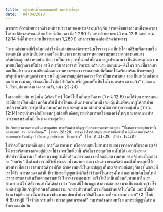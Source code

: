```yaml
---
title:  อยู่กับท่านทั้งหลายเสมอไป จนกว่าจะสิ้นยุค
date:   04/04/2018
---
```


พระธรรมวิวรณ์พยากรณ์ล่วงหน้าว่าประชากรของพระเจ้าจะเผชิญกับ การกดขี่ข่มเหงส่วนหนึ่งของเวลาในประวัติศาสตร์ของคริสตจักร ซึ่งกินเวลา ถึง 1,260 วัน แห่งคำาพยากรณ์วิวรณ์ 12:6 และวิวรณ์ 12:14 ซึ่งชี้ให้ทราบ ว่าเป็นระยะเวลา 1,260 ปี แห่งการข่มเหงต่อคริสตจักรต่างๆ

“การกดขี่ข่มเหงที่เริ่มต้นก่อตัวขึ้นตั้งแต่สมัยของจักรพรรดิเนโรราวๆ ช่วงที่เปาโลกพลีชีพเพื่อความเขื่อของตนนั้น ดำาเนินไปอย่างต่อเนื่องเป็นเวลา หลายศตวรรษด้วยความรุนแรงมากบ้างน้อยบ้าง คริสเตียนถูกกล่าวหาอย่าง ผิดๆ ว่าเป็นอาชญากรที่น่ากลัวที่สุด และถูกประณามว่าเป็นต้นเหตุของความ หายนะใหญ่หลวงทั้งปวง อาทิ การกันอารอาหาร โรคระบาดร้ายแรง และแผ่น- ดินไหว ขณะที่พวกเขาตกเป็นเป้าของความเกลียดชังและความหวาดระแวง พวกสายลับที่เห็นแก่ได้เตรียมพร้อมที่จะทรยศผู้บริสุทธิ์ พวกเขาถูกกล่าวหา ว่าเป็นผู้ก่อการกบฏต่อราชอาณาจักร เป็นมารศาสนา และเป็นเหลือบสังคม คนจำานวนมากถูกจับและโยนให้สัตว์ป่ากัดกิน  หรือถูกเผาทั้งเป็นในโรงมหรสพ กลางแจ้ง” (เอลเลน จี. ไว้ท์, ปลายทางแห่งความหวัง, หน้า 23-24)

ในเวลาเดียวกัน หญิงนั้น (คริสตจักร) ได้หนีไปในถิ่นทุรกันดาร (วิวรณ์ 12:6) เธอได้รับการพรรณนาว่ามีปีกสองปีกเหมือนนกอินทรีย์ นี่ทำาให้มองเห็นภาพการบินหนีของหญิงนั้นเพื่อจะหาผู้ให้การช่วยเหลือ เธอได้รับการดูแลใน ถิ่นทุรกันดาร และพญานาค หรือซาตานไม่อาจทำาลายหญิงนั้น (วิวรณ์ 12:14) พระเจ้าทรงปกป้องชนกลุ่มน้อยที่เหลืออยู่ระหว่างการกดขี่ข่มเหงครั้งใหญ่ และซาตานจะทำาการข่มเหงเช่นนั้นอีกในช่วงวาระสุดท้าย

`ในบริบทของความหายนะในวาระสุดท้าย พระคริสต์ทรงสัญญากับประชากรของพระองค์ว่า “นี่แหละเราจะอยู่กับเจ้าทั้งหลายเสมอ จน กว่าจะสิ้นยุค” (มัทธิว 28:20) เราจะเข้าใจพระสัญญาอัศจรรย์นี้อย่างไรแม้ผู้ติดตามพระคริสต์หลายคนกำาลังเผชิญหน้ากับการถูกกดขี่ข่มเหง ในวงกว้าง” (โรม 8:31-39; มัทธิว 10:28)`

ไม่ว่าจะเป็นการกดขี่ข่มเหง การกันดารอาหาร หรือความตายไม่สามารถแยกเราจากความรักของพระเจ้าได้ พระคริสต์ทรงสถิตอยู่กับเราไม่ว่า จะเป็นเดี๋ยวนี้ หรือในวาระสุดท้าย แต่ไม่ได้หมายถึงเราจะปราศจากซึ่งความ เจ็บปวด ความทุกข์เดือดร้อน การทดลอง หรือแม้แต่ความตาย พระเจ้าทรงสัญญาว่าจะ “ยกเว้น” สิ่งดังกล่าวจากชีวิตนี้ของเรา นั่นหมายความว่า ผ่านทางพระคริสต์ และสิ่งที่พระองค์ได้ทรงทำาเพื่อเรา เราสามารถดำารงชีวิต ด้วยความหวังในพระสัญญาที่พระเจ้าทรงสถิตอยู่กับเราในขณะที่เราได้รับ การทดลองเหล่านี้ ที่เรามีพระสัญญาแห่งชีวิตชั่วนิรันดร์ในสวรรค์ใหม่ และ แผ่นดินโลกใหม่ เราสามารถดำาเนินชีวิตด้วยความหวัง ไม่ว่าเราจะต้องผ่าน อะไรในโลกนี้เหมือนกับท่านเปาโล เราสามารถแน่ใจได้ดังท่านเปาโลได้กล่าว ว่า “ต่อแต่นี้ไปมงกุฎแห่งความชอบธรรมจะเป็นของข้าพเจ้า  ซึ่งองค์พระผู้เป็นเจ้าผู้พิพากษาอันชอบธรรม จะทรงประทานเป็นรางวัลแก่ข้าพเจ้าในวันนั้น และ มิใช่แก่ข้าพเจ้าผู้เดียวเท่านั้น แต่จะทรงประทานแก่คนทั้งปวงที่ยินดีในการ เสด็จมาของพระองค์” (2 ทิโมธี 4:8) เราผู้มี “ใจรักในการเสด็จมาปรากฏของพระองค์” สามารถอ้างความหวัง และพระสัญญานี้สำาหรับเราเองเช่นกัน